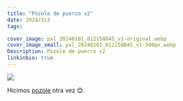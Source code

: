 ```yaml
---
title: "Pozole de puerco v2"
date: 2024/3/3
tags:

cover_image: pxl_20240101_012158845_v1-original.webp
cover_image_small: pxl_20240101_012158845_v1-500px.webp
Description: Pozole de puerco v2
linkinbio: true
---
```


[![](pxl_20240101_012158845_v1-800px.webp)](pxl_20240101_012158845_v1-original.webp)

Hicimos <a href="/2022/9/5/Pozole-De-Puerco">pozole</a> otra vez 😊.